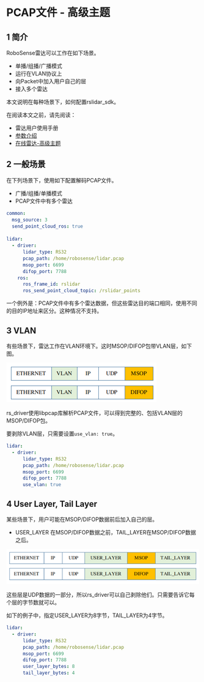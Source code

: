 # PCAP文件 - 高级主题

## 1 简介

RoboSense雷达可以工作在如下场景。
+ 单播/组播/广播模式
+ 运行在VLAN协议上
+ 向Packet中加入用户自己的层
+ 接入多个雷达

本文说明在每种场景下，如何配置rslidar_sdk。

在阅读本文之前，请先阅读：
+ 雷达用户使用手册
+ [参数介绍](../intro/parameter_intro.md) 
+ [在线雷达-高级主题](./online_lidar_advanced_topics_cn.md)

## 2 一般场景

在下列场景下，使用如下配置解码PCAP文件。
+ 广播/组播/单播模式
+ PCAP文件中有多个雷达

```yaml
common:
  msg_source: 3
  send_point_cloud_ros: true

lidar:
  - driver:
      lidar_type: RS32
      pcap_path: /home/robosense/lidar.pcap
      msop_port: 6699
      difop_port: 7788
    ros:
      ros_frame_id: rslidar           
      ros_send_point_cloud_topic: /rslidar_points     
```

一个例外是：PCAP文件中有多个雷达数据，但这些雷达目的端口相同，使用不同的目的IP地址来区分。这种情况不支持。

## 3 VLAN

有些场景下，雷达工作在VLAN环境下。这时MSOP/DIFOP包带VLAN层，如下图。

![](./img/12_vlan_layer.png)

rs_driver使用libpcap库解析PCAP文件，可以得到完整的、包括VLAN层的MSOP/DIFOP包。

要剥除VLAN层，只需要设置`use_vlan: true`。

```yaml
lidar:
  - driver:
      lidar_type: RS32           
      pcap_path: /home/robosense/lidar.pcap
      msop_port: 6699             
      difop_port: 7788
      use_vlan: true
```

## 4 User Layer, Tail Layer 

某些场景下，用户可能在MSOP/DIFOP数据前后加入自己的层。
+ USER_LAYER 在MSOP/DIFOP数据之前，TAIL_LAYER在MSOP/DIFOP数据之后。

![](./img/12_user_layer.png)

这些层是UDP数据的一部分，所以rs_driver可以自己剥除他们。只需要告诉它每个层的字节数就可以。

如下的例子中，指定USER_LAYER为8字节，TAIL_LAYER为4字节。

```yaml
lidar:
  - driver:
      lidar_type: RS32           
      pcap_path: /home/robosense/lidar.pcap
      msop_port: 6699             
      difop_port: 7788
      user_layer_bytes: 8
      tail_layer_bytes: 4      
```

